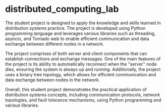 # distributed_computing_lab
The student project is designed to apply the knowledge and skills learned in distribution systems practice. The project is developed using Python programming language and leverages various libraries such as threading, asyncio, and Tornado web to enable efficient communication and data exchange between different nodes in a network.

The project comprises of both server and client components that can establish connections and exchange messages. One of the main features of the project is its ability to automatically reconnect when the "server" node dies, ensuring the system is always up and running. Additionally, the project uses a binary tree topology, which allows for efficient communication and data exchange between nodes in the network.

Overall, this student project demonstrates the practical application of distribution systems concepts, including communication protocols, network topologies, and fault tolerance mechanisms, using Python programming and various libraries.
